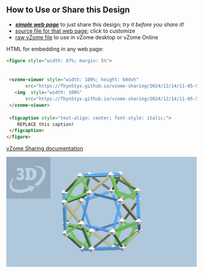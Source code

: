 
## How to Use or Share this Design

 - [***simple web page***](<https://ThynStyx.github.io/vzome-sharing/2024/12/14/11-05-51-Snub-field-Snub-cube/>) to just share this design; *try it before you share it!*
 - [source file for that web page](<https://github.com/ThynStyx/vzome-sharing/edit/main/2024/12/14/11-05-51-Snub-field-Snub-cube/index.md>); click to customize
 - [raw vZome file](<https://raw.githubusercontent.com/ThynStyx/vzome-sharing/main/2024/12/14/11-05-51-Snub-field-Snub-cube/Snub-field-Snub-cube.vZome>) to use in vZome desktop or vZome Online
 
 HTML for embedding in any web page:
 ```html
<figure style="width: 87%; margin: 5%">
  
  
  <vzome-viewer style="width: 100%; height: 60dvh" 
        src="https://ThynStyx.github.io/vzome-sharing/2024/12/14/11-05-51-Snub-field-Snub-cube/Snub-field-Snub-cube.vZome" >
    <img  style="width: 100%"
        src="https://ThynStyx.github.io/vzome-sharing/2024/12/14/11-05-51-Snub-field-Snub-cube/Snub-field-Snub-cube.png" >
  </vzome-viewer>

  <figcaption style="text-align: center; font-style: italic;">
     REPLACE this caption!
  </figcaption>
</figure>

 ```

[vZome Sharing documentation](https://vzome.github.io/vzome/sharing.html#how-it-works)

![Image](<Snub-field-Snub-cube.png>)

